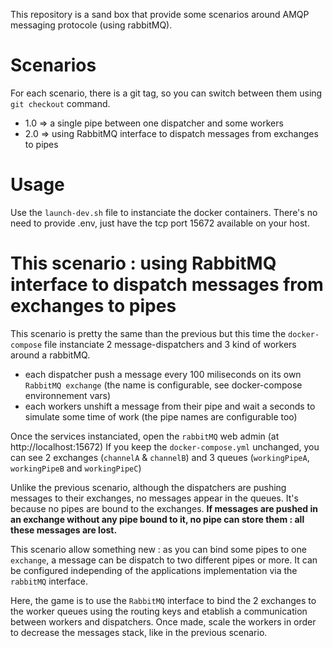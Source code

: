 
This repository is a sand box that provide some scenarios around AMQP messaging protocole (using rabbitMQ).

# Scenarios

For each scenario, there is a git tag, so you can switch between them using `git checkout` command.

* 1.0 => a single pipe between one dispatcher and some workers
* 2.0 => using RabbitMQ interface to dispatch messages from exchanges to pipes

# Usage

Use the `launch-dev.sh` file to instanciate the docker containers.
There's no need to provide .env, just have the tcp port 15672 available on your host.

# This scenario : using RabbitMQ interface to dispatch messages from exchanges to pipes

This scenario is pretty the same than the previous but this time the `docker-compose` file instanciate 2 message-dispatchers and 3 kind of workers around a rabbitMQ.

* each dispatcher push a message every 100 miliseconds on its own `RabbitMQ exchange` (the name is configurable, see docker-compose environnement vars)
* each workers unshift a message from their pipe and wait a seconds to simulate some time of work (the pipe names are configurable too)

Once the services instanciated, open the `rabbitMQ` web admin (at http://localhost:15672)
If you keep the `docker-compose.yml` unchanged, you can see 2 exchanges (`channelA` & `channelB`) and 3 queues (`workingPipeA`, `workingPipeB` and `workingPipeC`)

Unlike the previous scenario, although the dispatchers are pushing messages to their exchanges, no messages appear in the queues. It's because no pipes are bound to the exchanges. **If messages are pushed in an exchange without any pipe bound to it, no pipe can store them : all these messages are lost.**

This scenario allow something new : as you can bind some pipes to one `exchange`, a message can be dispatch to two different pipes or more. It can be configured independing of the applications implementation via the `rabbitMQ` interface.

Here, the game is to use the `RabbitMQ` interface to bind the 2 exchanges to the worker queues using the routing keys and etablish a communication between workers and dispatchers. Once made, scale the workers in order to decrease the messages stack, like in the previous scenario.

